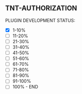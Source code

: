 ## TNT-AUTHORIZATION
PLUGIN DEVELOPMENT STATUS:
- [x] 1-10%
- [ ] 11-20%
- [ ] 21-30%
- [ ] 31-40%
- [ ] 41-50%
- [ ] 51-60%
- [ ] 61-70%
- [ ] 71-80%
- [ ] 81-90%
- [ ] 91-100%
- [ ] 100% - END

